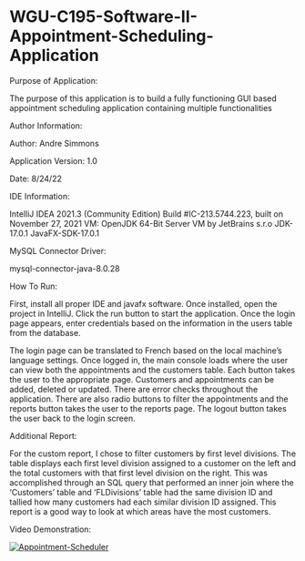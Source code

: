 # WGU-C195-Software-II-Appointment-Scheduling-Application

Purpose of Application:

The purpose of this application is to build a fully functioning GUI based appointment scheduling application containing multiple functionalities

Author Information:

Author: Andre Simmons

Application Version: 1.0

Date: 8/24/22


IDE Information:

IntelliJ IDEA 2021.3 (Community Edition)
Build #IC-213.5744.223, built on November 27, 2021
VM: OpenJDK 64-Bit Server VM by JetBrains s.r.o
JDK-17.0.1
JavaFX-SDK-17.0.1

MySQL Connector Driver:

mysql-connector-java-8.0.28

How To Run:

First, install all proper IDE and javafx software.  Once installed, open the project in IntelliJ.  Click the run button to start the application.  Once the login page appears, enter credentials based on the information in the users table from the database.

The login page can be translated to French based on the local machine’s language settings. Once logged in, the main console loads where the user can view both the appointments and the customers table.  Each button takes the user to the appropriate page.  Customers and appointments can be added, deleted or updated.  There are error checks throughout the application.  There are also radio buttons to filter the appointments and the reports button takes the user to the reports page.  The logout button takes the user back to the login screen.

Additional Report:

For the custom report, I chose to filter customers by first level divisions.  The table displays each first level division assigned to a customer on the left and the total customers with that first level division on the right.  This was accomplished through an SQL query that performed an inner join where the ‘Customers’ table and ‘FLDivisions’ table had the same division ID and tallied how many customers had each similar division ID assigned.  This report is a good way to look at which areas have the most customers.


Video Demonstration:

[![Appointment-Scheduler](https://img.youtube.com/vi/5qBSd9T3lUM/0.jpg)](https://www.youtube.com/watch?v=5qBSd9T3lUM)
